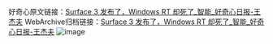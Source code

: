 好奇心原文链接：[Surface 3 发布了，Windows RT 却死了_智能_好奇心日报-王杰夫](https://www.qdaily.com/articles/8039.html)
WebArchive归档链接：[Surface 3 发布了，Windows RT 却死了_智能_好奇心日报-王杰夫](http://web.archive.org/web/20190623151934/https://www.qdaily.com/articles/8039.html)
![image](http://ww3.sinaimg.cn/large/007d5XDply1g3v9ffn4hoj30u02pv1kx)